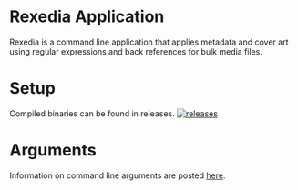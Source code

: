 # Rexedia Application

Rexedia is a command line application that applies metadata and cover art using regular expressions and back references for bulk media files.

# Setup

Compiled binaries can be found in releases.
[![releases](https://img.shields.io/github/v/release/Ktt-Development/rexedia&include_prereleases)](https://github.com/Ktt-Development/rexedia/releases)

# Arguments

Information on command line arguments are posted [here](/rexedia/arguments).